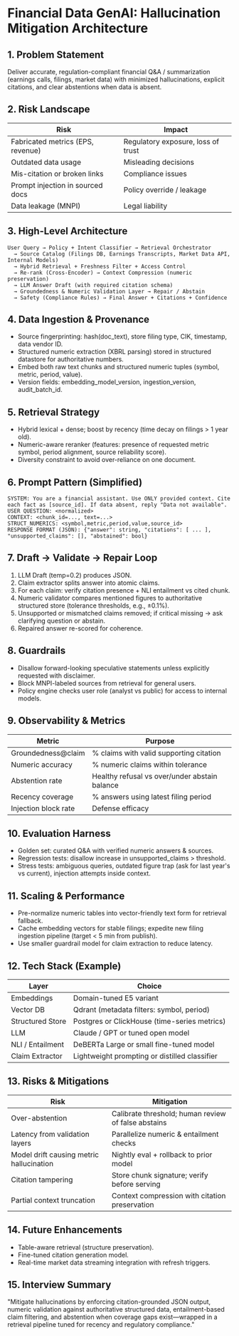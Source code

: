 # Financial Data GenAI: Hallucination Mitigation Architecture

## 1. Problem Statement
Deliver accurate, regulation-compliant financial Q&A / summarization (earnings calls, filings, market data) with minimized hallucinations, explicit citations, and clear abstentions when data is absent.

## 2. Risk Landscape
| Risk | Impact |
|------|--------|
| Fabricated metrics (EPS, revenue) | Regulatory exposure, loss of trust |
| Outdated data usage | Misleading decisions |
| Mis-citation or broken links | Compliance issues |
| Prompt injection in sourced docs | Policy override / leakage |
| Data leakage (MNPI) | Legal liability |

## 3. High-Level Architecture
```
User Query → Policy + Intent Classifier → Retrieval Orchestrator
  → Source Catalog (Filings DB, Earnings Transcripts, Market Data API, Internal Models)
  → Hybrid Retrieval + Freshness Filter + Access Control
  → Re-rank (Cross-Encoder) → Context Compression (numeric preservation)
  → LLM Answer Draft (with required citation schema)
  → Groundedness & Numeric Validation Layer → Repair / Abstain
  → Safety (Compliance Rules) → Final Answer + Citations + Confidence
```

## 4. Data Ingestion & Provenance
- Source fingerprinting: hash(doc_text), store filing type, CIK, timestamp, data vendor ID.
- Structured numeric extraction (XBRL parsing) stored in structured datastore for authoritative numbers.
- Embed both raw text chunks and structured numeric tuples (symbol, metric, period, value).
- Version fields: embedding_model_version, ingestion_version, audit_batch_id.

## 5. Retrieval Strategy
- Hybrid lexical + dense; boost by recency (time decay on filings > 1 year old).
- Numeric-aware reranker (features: presence of requested metric symbol, period alignment, source reliability score).
- Diversity constraint to avoid over-reliance on one document.

## 6. Prompt Pattern (Simplified)
```
SYSTEM: You are a financial assistant. Use ONLY provided context. Cite each fact as [source_id]. If data absent, reply "Data not available".
USER QUESTION: <normalized>
CONTEXT: <chunk_id=..., text=...>
STRUCT_NUMERICS: <symbol,metric,period,value,source_id>
RESPONSE FORMAT (JSON): {"answer": string, "citations": [ ... ], "unsupported_claims": [], "abstained": bool}
```

## 7. Draft → Validate → Repair Loop
1. LLM Draft (temp=0.2) produces JSON.
2. Claim extractor splits answer into atomic claims.
3. For each claim: verify citation presence + NLI entailment vs cited chunk.
4. Numeric validator compares mentioned figures to authoritative structured store (tolerance thresholds, e.g., ±0.1%).
5. Unsupported or mismatched claims removed; if critical missing → ask clarifying question or abstain.
6. Repaired answer re-scored for coherence.

## 8. Guardrails
- Disallow forward-looking speculative statements unless explicitly requested with disclaimer.
- Block MNPI-labeled sources from retrieval for general users.
- Policy engine checks user role (analyst vs public) for access to internal models.

## 9. Observability & Metrics
| Metric | Purpose |
|--------|---------|
| Groundedness@claim | % claims with valid supporting citation |
| Numeric accuracy | % numeric claims within tolerance |
| Abstention rate | Healthy refusal vs over/under abstain balance |
| Recency coverage | % answers using latest filing period |
| Injection block rate | Defense efficacy |

## 10. Evaluation Harness
- Golden set: curated Q&A with verified numeric answers & sources.
- Regression tests: disallow increase in unsupported_claims > threshold.
- Stress tests: ambiguous queries, outdated figure trap (ask for last year's vs current), injection attempts inside context.

## 11. Scaling & Performance
- Pre-normalize numeric tables into vector-friendly text form for retrieval fallback.
- Cache embedding vectors for stable filings; expedite new filing ingestion pipeline (target < 5 min from publish).
- Use smaller guardrail model for claim extraction to reduce latency.

## 12. Tech Stack (Example)
| Layer | Choice |
|-------|--------|
| Embeddings | Domain-tuned E5 variant |
| Vector DB | Qdrant (metadata filters: symbol, period) |
| Structured Store | Postgres or ClickHouse (time-series metrics) |
| LLM | Claude / GPT or tuned open model |
| NLI / Entailment | DeBERTa Large or small fine-tuned model |
| Claim Extractor | Lightweight prompting or distilled classifier |

## 13. Risks & Mitigations
| Risk | Mitigation |
|------|-----------|
| Over-abstention | Calibrate threshold; human review of false abstains |
| Latency from validation layers | Parallelize numeric & entailment checks |
| Model drift causing metric hallucination | Nightly eval + rollback to prior model |
| Citation tampering | Store chunk signature; verify before serving |
| Partial context truncation | Context compression with citation preservation |

## 14. Future Enhancements
- Table-aware retrieval (structure preservation).
- Fine-tuned citation generation model.
- Real-time market data streaming integration with refresh triggers.

## 15. Interview Summary
"Mitigate hallucinations by enforcing citation-grounded JSON output, numeric validation against authoritative structured data, entailment-based claim filtering, and abstention when coverage gaps exist—wrapped in a retrieval pipeline tuned for recency and regulatory compliance."
